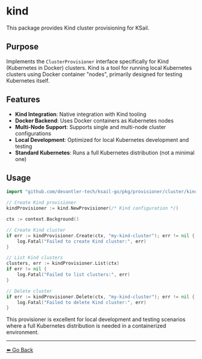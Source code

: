 # kind

This package provides Kind cluster provisioning for KSail.

## Purpose

Implements the `ClusterProvisioner` interface specifically for Kind (Kubernetes in Docker) clusters. Kind is a tool for running local Kubernetes clusters using Docker container "nodes", primarily designed for testing Kubernetes itself.

## Features

- **Kind Integration**: Native integration with Kind tooling
- **Docker Backend**: Uses Docker containers as Kubernetes nodes
- **Multi-Node Support**: Supports single and multi-node cluster configurations
- **Local Development**: Optimized for local Kubernetes development and testing
- **Standard Kubernetes**: Runs a full Kubernetes distribution (not a minimal one)

## Usage

```go
import "github.com/devantler-tech/ksail-go/pkg/provisioner/cluster/kind"

// Create Kind provisioner
kindProvisioner := kind.NewProvisioner(/* Kind configuration */)

ctx := context.Background()

// Create Kind cluster
if err := kindProvisioner.Create(ctx, "my-kind-cluster"); err != nil {
    log.Fatal("Failed to create Kind cluster:", err)
}

// List Kind clusters
clusters, err := kindProvisioner.List(ctx)
if err != nil {
    log.Fatal("Failed to list clusters:", err)
}

// Delete cluster
if err := kindProvisioner.Delete(ctx, "my-kind-cluster"); err != nil {
    log.Fatal("Failed to delete Kind cluster:", err)
}
```

This provisioner is excellent for local development and testing scenarios where a full Kubernetes distribution is needed in a containerized environment.

---

[⬅️ Go Back](../../../../README.md)